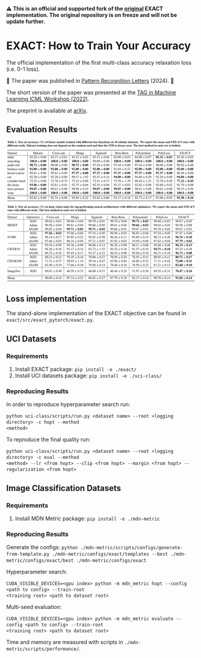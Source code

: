 #### ⚠️ This is an official and supported fork of the [original](https://github.com/tinkoff-ai/exact) EXACT implementation. The original repository is on freeze and will not be update further.
# EXACT: How to Train Your Accuracy
The official implementation of the first multi-class accuracy relaxation loss (i.e. 0-1 loss).

🚀 The paper was published in [Pattern Recognition Letters](https://authors.elsevier.com/sd/article/S0167-8655(24)00203-4) (2024). 🚀

The short version of the paper was presented at the [TAG in Machine Learning ICML Workshop (2022)](https://icml.cc/virtual/2022/workshop/13447).

The preprint is available at [arXiv](https://arxiv.org/pdf/2205.09615.pdf).

## Evaluation Results
<img src="docs/tabular.jpg">

<img src="docs/vision.jpg">

## Loss implementation
The stand-alone implementation of the EXACT objective can be found in `exact/src/exact_pytorch/exact.py`.

## UCI Datasets

### Requirements
1. Install EXACT package: `pip install -e ./exact/`
2. Install UCI datasets package: `pip install -e ./uci-class/`

### Reproducing Results
In order to reproduce hyperparameter search run:
```
python uci-class/scripts/run.py <dataset name> --root <logging directory> -c hopt --method
<method>
```
To reproduce the final quality run:
```
python uci-class/scripts/run.py <dataset name> --root <logging directory> -c eval --method
<method> --lr <from hopt> --clip <from hopt> --margin <from hopt> --regularization <from hopt>
```

## Image Classification Datasets

### Requirements
1. Install MDN Metric package: `pip install -e ./mdn-metric`

### Reproducing Results
Generate the configs: `python ./mdn-metric/scripts/configs/generate-from-template.py ./mdn-metric/configs/exact/templates --best ./mdn-metric/configs/exact/best ./mdn-metric/configs/exact`

Hyperparameter search:
```
CUDA_VISIBLE_DEVICES=<gpu index> python -m mdn_metric hopt --config <path to config> --train-root
<training root> <path to dataset root>
```

Multi-seed evaluation:
```
CUDA_VISIBLE_DEVICES=<gpu index> python -m mdn_metric evaluate --config <path to config> --train-root
<training root> <path to dataset root>
```

Time and memory are measured with scripts in `./mdn-metric/scripts/performance/`.
